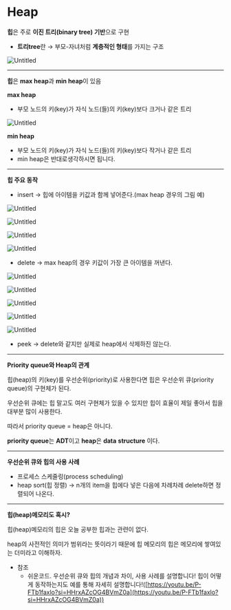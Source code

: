 # Heap

**힙**은 주로 **이진 트리(binary tree) 기반**으로 구현

- **트리tree**란 → 부모-자녀처럼 **계층적인 형태**를 가지는 구조

![Untitled](https://github.com/limjoohyun2030/CS-study/blob/main/%EC%9E%90%EB%A3%8C%EA%B5%AC%EC%A1%B0/Heap/Untitled.png)

---

**힙**은 **max heap**과 **min heap**이 있음

**max heap**

- 부모 노드의 키(key)가 자식 노드(들)의 키(key)보다 크거나 같은 트리

![Untitled](https://github.com/limjoohyun2030/CS-study/blob/main/%EC%9E%90%EB%A3%8C%EA%B5%AC%EC%A1%B0/Heap/Untitled%201.png)

**min heap**

- 부모 노드의 키(key)가 자식 노드(들)의 키(key)보다 작거나 같은 트리
- min heap은 반대로생각하시면 됩니다.

---

**힙 주요 동작**

- insert → 힙에 아이템을 키값과 함께 넣어준다.(max heap 경우의 그림 예)

![Untitled](https://github.com/limjoohyun2030/CS-study/blob/main/%EC%9E%90%EB%A3%8C%EA%B5%AC%EC%A1%B0/Heap/Untitled%202.png)

![Untitled](https://github.com/limjoohyun2030/CS-study/blob/main/%EC%9E%90%EB%A3%8C%EA%B5%AC%EC%A1%B0/Heap/Untitled%203.png)

![Untitled](https://github.com/limjoohyun2030/CS-study/blob/main/%EC%9E%90%EB%A3%8C%EA%B5%AC%EC%A1%B0/Heap/Untitled%204.png)

![Untitled](https://github.com/limjoohyun2030/CS-study/blob/main/%EC%9E%90%EB%A3%8C%EA%B5%AC%EC%A1%B0/Heap/Untitled%205.png)

- delete → max heap의 경우 키값이 가장 큰 아이템을 꺼낸다.

![Untitled](https://github.com/limjoohyun2030/CS-study/blob/main/%EC%9E%90%EB%A3%8C%EA%B5%AC%EC%A1%B0/Heap/Untitled%206.png)

![Untitled](https://github.com/limjoohyun2030/CS-study/blob/main/%EC%9E%90%EB%A3%8C%EA%B5%AC%EC%A1%B0/Heap/Untitled%207.png)

![Untitled](https://github.com/limjoohyun2030/CS-study/blob/main/%EC%9E%90%EB%A3%8C%EA%B5%AC%EC%A1%B0/Heap/Untitled%208.png)

![Untitled](https://github.com/limjoohyun2030/CS-study/blob/main/%EC%9E%90%EB%A3%8C%EA%B5%AC%EC%A1%B0/Heap/Untitled%209.png)

![Untitled](https://github.com/limjoohyun2030/CS-study/blob/main/%EC%9E%90%EB%A3%8C%EA%B5%AC%EC%A1%B0/Heap/Untitled%2010.png)

- peek → delete와 같지만 실제로 heap에서 삭제하진 않는다.

---

**Priority queue와 Heap의 관계**

힙(heap)의 키(key)를 우선순위(priority)로 사용한다면 힙은 우선순위 큐(priority queue)의 구현체가 된다.

우선순위 큐에는 힙 말고도 여러 구현체가 있을 수 있지만 힙이 효율이 제일 좋아서 힙을 대부분 많이 사용한다.

따라서 priority queue = heap은 아니다.

**priority queue**는 **ADT**이고 **heap**은 **data** **structure** 이다.

---

**우선순위 큐와 힙의 사용 사례**

- 프로세스 스케줄링(process scheduling)
- heap sort(힙 정렬) → n개의 item을 힙에다 넣은 다음에 차례차례 delete하면 정렬되어 나온다.

---

**힙(heap)메모리도 혹시?**

힙(heap)메모리의 힙은 오늘 공부한 힙과는 관련이 없다.

heap의 사전적인 의미가 범위라는 뜻이라기 때문에 힙 메모리의 힙은 메모리에 쌓여있는 더미라고 이해하자.

- 참조
    - 쉬운코드. 우선순위 큐와 힙의 개념과 차이, 사용 사례를 설명합니다! 힙이 어떻게 동작하는지도 예를 통해 자세히 설명합니다!([https://youtu.be/P-FTb1faxlo?si=HHrxAZcOG4BVmZ0a](https://youtu.be/P-FTb1faxlo?si=HHrxAZcOG4BVmZ0a)) 
